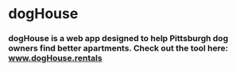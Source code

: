# dogHouse
### dogHouse is a web app designed to help Pittsburgh dog owners find better apartments. Check out the tool here: www.dogHouse.rentals
